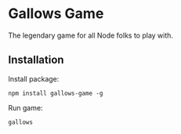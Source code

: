 # Gallows Game

The legendary game for all Node folks to play with.

## Installation
Install package:

`npm install gallows-game -g`

Run game:

`gallows`
